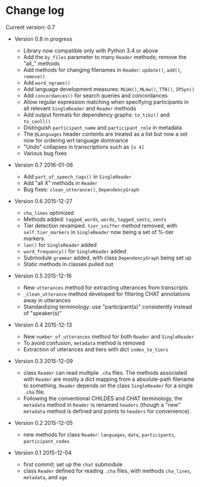 Change log
==========

Current version: 0.7

- Version 0.8 in progress

    * Library now compatible only with Python 3.4 or above
    * Add the `by_files` parameter to many `Reader` methods; remove the "all_" methods
    * Add methods for changing filenames in `Reader`:
      `update()`, `add()`, `remove()`
    * Add `word_ngrams()`
    * Add language development measures: `MLUm()`, `MLUw()`, `TTR()`, `IPSyn()`
    * Add `concordances()` for search queries and concordances
    * Allow regular expression matching when specifying participants in all relevant `SingleReader` and `Reader` methods
    * Add output formats for dependency graphs: `to_tikz()` and `to_conll()`
    * Distinguish `participant_name` and `participant_role` in metadata
    * The `@Languages` header contents are treated as a list but now a set now for ordering wrt language dominance
    * "Undo" collapses in transcriptions such as `[x 4]`
    * Various bug fixes

- Version 0.7 2016-01-06

    * Add `part_of_speech_tags()` in `SingleReader`
    * Add "all X" methods in `Reader`
    * Bug fixes: `clean_utterance()`, `DependencyGraph`

- Version 0.6 2015-12-27

    * `cha_lines` optimized
    * Methods added: `tagged_words`, `words`, `tagged_sents`, `sents`
    * Tier detection revamped. `tier_sniffer` method removed, with `self.tier_markers` in `SingleReader` now being a set of %-tier markers.
    * `len()` for `SingleReader` added
    * `word_frequency()` for `SingleReader` added
    * Submodule `grammar` added, with class `DependencyGraph` being set up
    * Static methods in classes pulled out

- Version 0.5 2015-12-16

    * New `utterances` method for extracting utterances from transcripts
    * `_clean_utterance` method developed for filtering CHAT annotations away in utterances
    * Standardizing terminology: use "participant(s)" consistently instead of "speaker(s)"

- Version 0.4 2015-12-13

    * New `number_of_utterances` method for both `Reader` and `SingleReader`
    * To avoid confusion, `metadata` method is removed
    * Extraction of utterances and tiers with dict `index_to_tiers`

- Version 0.3 2015-12-09

    * class `Reader` can read multiple `.cha` files. The methods associated with `Reader` are mostly a dict mapping from a absolute-path filename to something. `Reader` depends on the class `SingleReader` for a single `.cha` file.
    * Following the conventional CHILDES and CHAT terminology, the `metadata` method in `Reader` is renamed `headers` (though a "new" `metadata` method is defined and points to `headers` for convenience).

- Version 0.2 2015-12-05

    * new methods for class `Reader`: `languages`, `date`, `participants`, `participant_codes`

- Version 0.1 2015-12-04

    * first commit; set up the `chat` submodule
    * class `Reader` defined for reading `.cha` files, with methods `cha_lines`, `metadata`, and `age`

